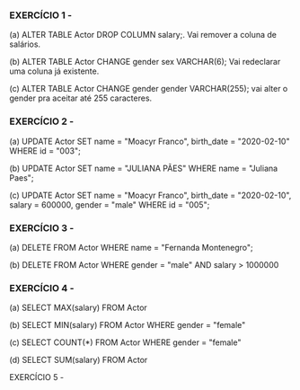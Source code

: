 ### EXERCÍCIO 1 - 

(a) ALTER TABLE Actor DROP COLUMN salary;. Vai remover a coluna de salários.

(b) ALTER TABLE Actor CHANGE gender sex VARCHAR(6); Vai redeclarar uma coluna já existente.

(c) ALTER TABLE Actor CHANGE gender gender VARCHAR(255); vai alter o gender pra aceitar até 255 caracteres.

### EXERCÍCIO 2 -

(a) UPDATE Actor
SET 
	name = "Moacyr Franco",
	birth_date = "2020-02-10"
WHERE id = "003";

(b) UPDATE Actor
SET name = "JULIANA PÃES"
WHERE name = "Juliana Paes";

(c) UPDATE Actor
SET 
name = "Moacyr Franco",
birth_date = "2020-02-10",
salary = 600000,
gender = "male"
WHERE id = "005";

### EXERCÍCIO 3 -

(a) DELETE FROM Actor WHERE name = "Fernanda Montenegro";

(b) DELETE FROM Actor
WHERE
	gender = "male" AND
	salary > 1000000


### EXERCÍCIO 4 -

(a) SELECT MAX(salary) FROM Actor

(b) SELECT MIN(salary) FROM Actor WHERE gender = "female" 

(c) SELECT COUNT(*) FROM Actor WHERE gender = "female"

(d) SELECT SUM(salary) FROM Actor

EXERCÍCIO 5 -

